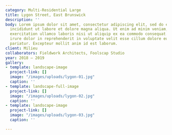 ```yaml
---
category: Multi-Residential Large
title: Lygon Street, East Brunswick
description: ''
body: Lorem ipsum dolor sit amet, consectetur adipiscing elit, sed do eiusmod tempor
  incididunt ut labore et dolore magna aliqua. Ut enim ad minim veniam, quis nostrud
  exercitation ullamco laboris nisi ut aliquip ex ea commodo consequat. Duis aute
  irure dolor in reprehenderit in voluptate velit esse cillum dolore eu fugiat nulla
  pariatur. Excepteur mollit anim id est laborum.
client: Milieu
collaborators: Fieldwork Architects, Foolscap Studio
year: 2018 — 2019
gallery:
- template: landscape-image
  project-link: []
  image: "/images/uploads/lygon-01.jpg"
  caption: ''
- template: landscape-full-image
  project-link: []
  image: "/images/uploads/lygon-02.jpg"
  caption: ''
- template: landscape-image
  project-link: []
  image: "/images/uploads/lygon-03.jpg"
  caption: ''

---
```

